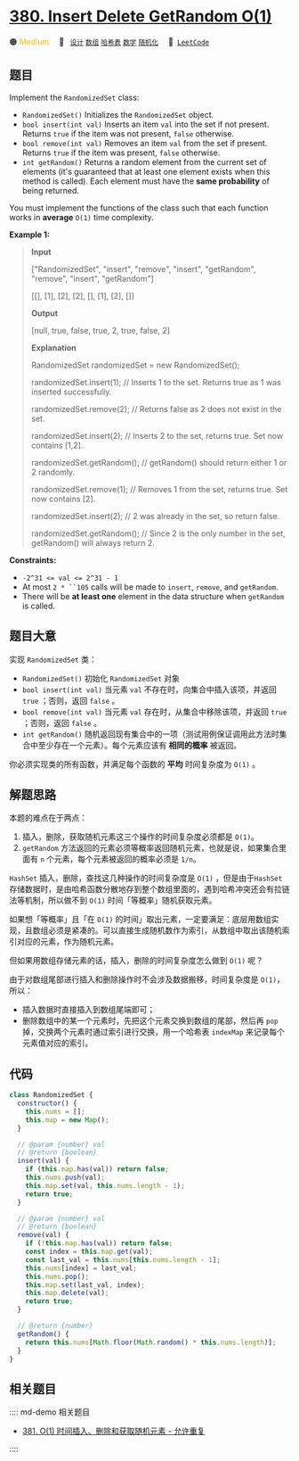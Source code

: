 # [380. Insert Delete GetRandom O(1)](https://leetcode.com/problems/insert-delete-getrandom-o1/)

🟠 <font color=#ffb800>Medium</font>&emsp; 🔖&ensp; [`设计`](/leetcode/outline/tag/design.md) [`数组`](/leetcode/outline/tag/array.md) [`哈希表`](/leetcode/outline/tag/hash-table.md) [`数学`](/leetcode/outline/tag/mathematics.md) [`随机化`](/leetcode/outline/tag/randomized-algorithms.md)&emsp; 🔗&ensp;[`LeetCode`](https://leetcode.com/problems/insert-delete-getrandom-o1/)

## 题目

Implement the `RandomizedSet` class:

- `RandomizedSet()` Initializes the `RandomizedSet` object.
- `bool insert(int val)` Inserts an item `val` into the set if not present. Returns `true` if the item was not present, `false` otherwise.
- `bool remove(int val)` Removes an item `val` from the set if present. Returns `true` if the item was present, `false` otherwise.
- `int getRandom()` Returns a random element from the current set of elements (it's guaranteed that at least one element exists when this method is called). Each element must have the **same probability** of being returned.

You must implement the functions of the class such that each function works in
**average** `O(1)` time complexity.

**Example 1:**

> **Input**
>
> ["RandomizedSet", "insert", "remove", "insert", "getRandom", "remove", "insert", "getRandom"]
>
> [[], [1], [2], [2], [], [1], [2], []]
>
> **Output**
>
> [null, true, false, true, 2, true, false, 2]
>
> **Explanation**
>
> RandomizedSet randomizedSet = new RandomizedSet();
>
> randomizedSet.insert(1); // Inserts 1 to the set. Returns true as 1 was inserted successfully.
>
> randomizedSet.remove(2); // Returns false as 2 does not exist in the set.
>
> randomizedSet.insert(2); // Inserts 2 to the set, returns true. Set now contains [1,2].
>
> randomizedSet.getRandom(); // getRandom() should return either 1 or 2 randomly.
>
> randomizedSet.remove(1); // Removes 1 from the set, returns true. Set now contains [2].
>
> randomizedSet.insert(2); // 2 was already in the set, so return false.
>
> randomizedSet.getRandom(); // Since 2 is the only number in the set, getRandom() will always return 2.

**Constraints:**

- `-2^31 <= val <= 2^31 - 1`
- At most ` 2 * ``105 ` calls will be made to `insert`, `remove`, and `getRandom`.
- There will be **at least one** element in the data structure when `getRandom` is called.

## 题目大意

实现 `RandomizedSet` 类：

- `RandomizedSet()` 初始化 `RandomizedSet` 对象
- `bool insert(int val)` 当元素 `val` 不存在时，向集合中插入该项，并返回 `true` ；否则，返回 `false` 。
- `bool remove(int val)` 当元素 `val` 存在时，从集合中移除该项，并返回 `true` ；否则，返回 `false` 。
- `int getRandom()` 随机返回现有集合中的一项（测试用例保证调用此方法时集合中至少存在一个元素）。每个元素应该有 **相同的概率** 被返回。

你必须实现类的所有函数，并满足每个函数的 **平均** 时间复杂度为 `O(1)` 。

## 解题思路

本题的难点在于两点：

1. 插入，删除，获取随机元素这三个操作的时间复杂度必须都是 `O(1)`。
2. `getRandom` 方法返回的元素必须等概率返回随机元素，也就是说，如果集合里面有 `n` 个元素，每个元素被返回的概率必须是 `1/n`。

`HashSet` 插入，删除，查找这几种操作的时间复杂度是 `O(1)` ，但是由于`HashSet`存储数据时，是由哈希函数分散地存到整个数组里面的，遇到哈希冲突还会有拉链法等机制，所以做不到 `O(1)` 时间「等概率」随机获取元素。

如果想「等概率」且「在 `O(1)` 的时间」取出元素，一定要满足：底层用数组实现，且数组必须是紧凑的。可以直接生成随机数作为索引，从数组中取出该随机索引对应的元素，作为随机元素。

但如果用数组存储元素的话，插入，删除的时间复杂度怎么做到 `O(1)` 呢？

由于对数组尾部进行插入和删除操作时不会涉及数据搬移，时间复杂度是 `O(1)`，所以：

- 插入数据时直接插入到数组尾端即可；
- 删除数组中的某一个元素时，先把这个元素交换到数组的尾部，然后再 `pop` 掉，交换两个元素时通过索引进行交换，用一个哈希表 `indexMap` 来记录每个元素值对应的索引。

## 代码

```javascript
class RandomizedSet {
  constructor() {
    this.nums = [];
    this.map = new Map();
  }

  // @param {number} val
  // @return {boolean}
  insert(val) {
    if (this.map.has(val)) return false;
    this.nums.push(val);
    this.map.set(val, this.nums.length - 1);
    return true;
  }

  // @param {number} val
  // @return {boolean}
  remove(val) {
    if (!this.map.has(val)) return false;
    const index = this.map.get(val);
    const last_val = this.nums[this.nums.length - 1];
    this.nums[index] = last_val;
    this.nums.pop();
    this.map.set(last_val, index);
    this.map.delete(val);
    return true;
  }

  // @return {number}
  getRandom() {
    return this.nums[Math.floor(Math.random() * this.nums.length)];
  }
}
```

## 相关题目

:::: md-demo 相关题目

- [381. O(1) 时间插入、删除和获取随机元素 - 允许重复](https://leetcode.com/problems/insert-delete-getrandom-o1-duplicates-allowed)

::::
